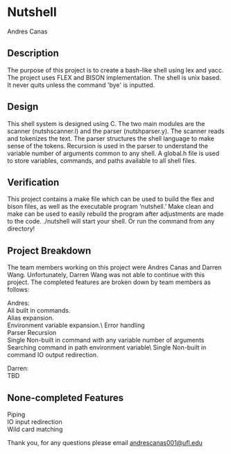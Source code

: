 # Nutshell
Andres Canas

## Description
The purpose of this project is to create a bash-like shell using lex and yacc. The project uses FLEX and BISON implementation. The shell is unix based. It never quits unless the command 'bye' is inputted. 


## Design	
This shell system is designed using C. The two main modules are the scanner (nutshscanner.l) and the parser (nutshparser.y). The scanner reads and tokenizes the text. The parser structures the shell language to make sense of the tokens. Recursion is used in the parser to understand the variable number of arguments common to any shell. A global.h file is used to store variables, commands, and paths available to all shell files.


## Verification
This project contains a make file which can be used to build the flex and bison files, as well as the executable program ‘nutshell.’ Make clean and make can be used to easily rebuild the program after adjustments are made to the code. ./nutshell will start your shell. Or run the command from any directory!


## Project Breakdown
The team members working on this project were Andres Canas and Darren Wang. Unfortunately, Darren Wang was not able to continue with this project. The completed features are broken down by team members as follows:

Andres:  
All built in commands.  
Alias expansion.  
Environment variable expansion.\ 
Error handling\
Parser Recursion\
Single Non-built in command with any variable number of arguments\
Searching command in path environment variable\ 
Single Non-built in command IO output redirection.  

Darren:\
TBD


## None-completed Features 
Piping\
IO input redirection\
Wild card matching



Thank you, for any questions please email andrescanas001@ufl.edu

